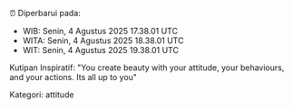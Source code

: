 ⏰ Diperbarui pada:
- WIB: Senin, 4 Agustus 2025 17.38.01 UTC
- WITA: Senin, 4 Agustus 2025 18.38.01 UTC
- WIT: Senin, 4 Agustus 2025 19.38.01 UTC

Kutipan Inspiratif:
"You create beauty with your attitude, your behaviours, and your actions. Its all up to you"


Kategori: attitude

